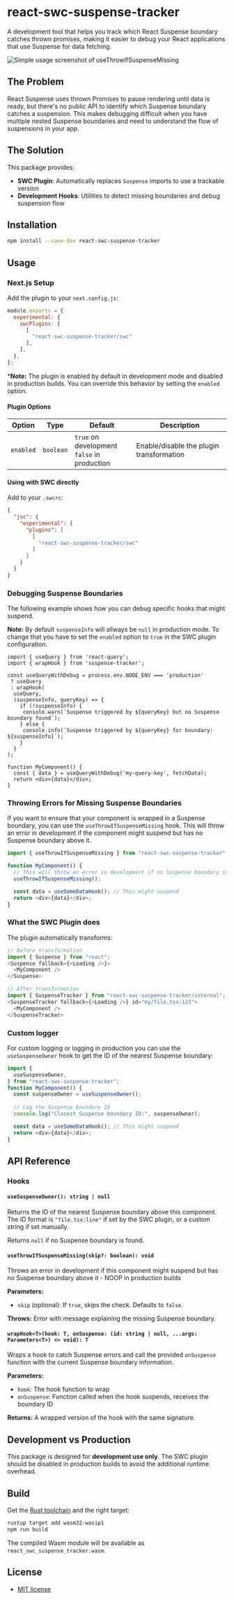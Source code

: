 # react-swc-suspense-tracker

A development tool that helps you track which React Suspense boundary catches thrown promises, making it easier to debug your React applications that use Suspense for data fetching.

![Simple usage screenshot of useThrowIfSuspenseMissing](https://github.com/user-attachments/assets/a660aaaf-64e2-459d-8ab5-753b526ce63e)

## The Problem

React Suspense uses thrown Promises to pause rendering until data is ready, but there's no public API to identify which Suspense boundary catches a suspension.
This makes debugging difficult when you have multiple nested Suspense boundaries and need to understand the flow of suspensions in your app.

## The Solution

This package provides:
- **SWC Plugin**: Automatically replaces `Suspense` imports to use a trackable version
- **Development Hooks**: Utilities to detect missing boundaries and debug suspension flow

## Installation

```bash
npm install --save-dev react-swc-suspense-tracker
```

## Usage

### Next.js Setup

Add the plugin to your `next.config.js`:

```javascript
module.exports = {
  experimental: {
    swcPlugins: [
      [
        "react-swc-suspense-tracker/swc"
      ],
    ],
  },
};
```

***Note:** The plugin is enabled by default in development mode and disabled in production builds. You can override this behavior by setting the `enabled` option.

#### Plugin Options

| Option | Type | Default | Description |
|--------|------|---------|-------------|
| `enabled` | `boolean` | `true` on development<br> `false` in production | Enable/disable the plugin transformation |

#### Using with SWC directly

Add to your `.swcrc`:

```json
{
  "jsc": {
    "experimental": {
      "plugins": [
        [
          "react-swc-suspense-tracker/swc"
        ]
      ]
    }
  }
}
```

### Debugging Suspense Boundaries

The following example shows how you can debug specific hooks that might suspend.

**Note:** By default `suspenseInfo` will allways be `null` in production mode.
To change that you have to set the `enabled` option to `true` in the SWC plugin configuration.

```tsx
import { useQuery } from 'react-query';
import { wrapHook } from 'suspense-tracker';

const useQueryWithDebug = process.env.NODE_ENV === 'production'
 ? useQuery
 : wrapHook(
  useQuery,
  (suspenseInfo, queryKey) => {
    if (!suspenseInfo) {
     console.warn(`Suspense triggered by ${queryKey} but no Suspense boundary found`);
    } else {
     console.info(`Suspense triggered by ${queryKey} for boundary: ${suspenseInfo}`);
    }
  }
);

function MyComponent() {
  const { data } = useQueryWithDebug('my-query-key', fetchData);
  return <div>{data}</div>;
}
```

### Throwing Errors for Missing Suspense Boundaries

If you want to ensure that your component is wrapped in a Suspense boundary, you can use the `useThrowIfSuspenseMissing` hook. 
This will throw an error in development if the component might suspend but has no Suspense boundary above it.

```javascript
import { useThrowIfSuspenseMissing } from "react-swc-suspense-tracker";

function MyComponent() {
  // This will throw an error in development if no Suspense boundary is found
  useThrowIfSuspenseMissing();

  const data = useSomeDataHook(); // This might suspend
  return <div>{data}</div>;
}
```

### What the SWC Plugin does

The plugin automatically transforms:

```javascript
// Before transformation
import { Suspense } from "react";
<Suspense fallback={<Loading />}>
  <MyComponent />
</Suspense>

// After transformation
import { SuspenseTracker } from "react-swc-suspense-tracker/internal";
<SuspenseTracker fallback={<Loading />} id="my/file.tsx:123">
  <MyComponent />
</SuspenseTracker>
```

### Custom logger

For custom logging or logging in production you can use the `useSuspenseOwner` hook to get the ID of the nearest Suspense boundary:

```javascript
import { 
  useSuspenseOwner,
} from "react-swc-suspense-tracker";
function MyComponent() {
  const suspenseOwner = useSuspenseOwner();
  
  // Log the Suspense boundary ID
  console.log("Closest Suspense boundary ID:", suspenseOwner);

  const data = useSomeDataHook(); // This might suspend
  return <div>{data}</div>;
}
```

## API Reference

### Hooks

#### `useSuspenseOwner(): string | null`

Returns the ID of the nearest Suspense boundary above this component. The ID format is `"file.tsx:line"` if set by the SWC plugin, or a custom string if set manually.

Returns `null` if no Suspense boundary is found.

#### `useThrowIfSuspenseMissing(skip?: boolean): void`

Throws an error in development if this component might suspend but has no Suspense boundary above it - NOOP in production builds

**Parameters:**
- `skip` (optional): If `true`, skips the check. Defaults to `false`.

**Throws:** Error with message explaining the missing Suspense boundary.

#### `wrapHook<T>(hook: T, onSuspense: (id: string | null, ...args: Parameters<T>) => void): T`

Wraps a hook to catch Suspense errors and call the provided `onSuspense` function with the current Suspense boundary information.

**Parameters:**
- `hook`: The hook function to wrap
- `onSuspense`: Function called when the hook suspends, receives the boundary ID

**Returns:** A wrapped version of the hook with the same signature.

## Development vs Production

This package is designed for **development use only**. The SWC plugin should be disabled in production builds to avoid the additional runtime overhead.

## Build

Get the [Rust toolchain](https://www.rust-lang.org/learn/get-started) and the right target:

```bash
rustup target add wasm32-wasip1
npm run build
```

The compiled Wasm module will be available as `react_swc_suspense_tracker.wasm`.

## License

- [MIT license](LICENSE-MIT)
